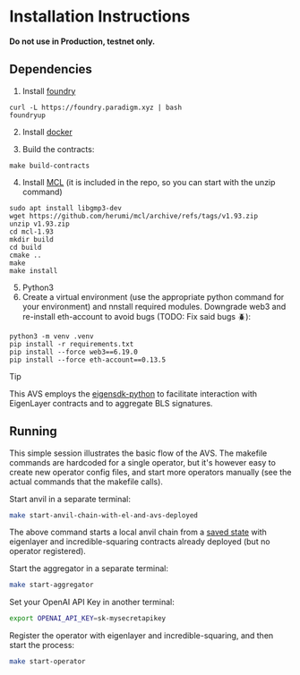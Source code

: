 # Installation Instructions

<b> Do not use in Production, testnet only. </b>

## Dependencies

1. Install [foundry](https://book.getfoundry.sh/getting-started/installation)
```
curl -L https://foundry.paradigm.xyz | bash
foundryup
```

2. Install [docker](https://docs.docker.com/get-docker/)

3. Build the contracts:
```
make build-contracts
```

4. Install [MCL](https://github.com/herumi/mcl) (it is included in the repo, so you can start with the unzip command)
```
sudo apt install libgmp3-dev
wget https://github.com/herumi/mcl/archive/refs/tags/v1.93.zip
unzip v1.93.zip
cd mcl-1.93
mkdir build
cd build
cmake ..
make
make install
```

5. Python3
6. Create a virtual environment (use the appropriate python command for your environment) and nnstall required modules. Downgrade web3 and re-install eth-account to avoid bugs (TODO: Fix said bugs 🪲):
```
python3 -m venv .venv 
pip install -r requirements.txt
pip install --force web3==6.19.0
pip install --force eth-account==0.13.5
```

> [!TIP]
> This AVS employs the [eigensdk-python](https://github.com/abramsymons/eigensdk-python) to facilitate interaction with EigenLayer contracts and to aggregate BLS signatures.

## Running

This simple session illustrates the basic flow of the AVS. The makefile commands are hardcoded for a single operator, but it's however easy to create new operator config files, and start more operators manually (see the actual commands that the makefile calls).

Start anvil in a separate terminal:

```bash
make start-anvil-chain-with-el-and-avs-deployed
```

The above command starts a local anvil chain from a [saved state](./tests/anvil/avs-and-eigenlayer-deployed-anvil-state.json) with eigenlayer and incredible-squaring contracts already deployed (but no operator registered).

Start the aggregator in a separate terminal:

```bash
make start-aggregator
```

Set your OpenAI API Key in another terminal:

```bash
export OPENAI_API_KEY=sk-mysecretapikey
```

Register the operator with eigenlayer and incredible-squaring, and then start the process:

```bash
make start-operator
```
